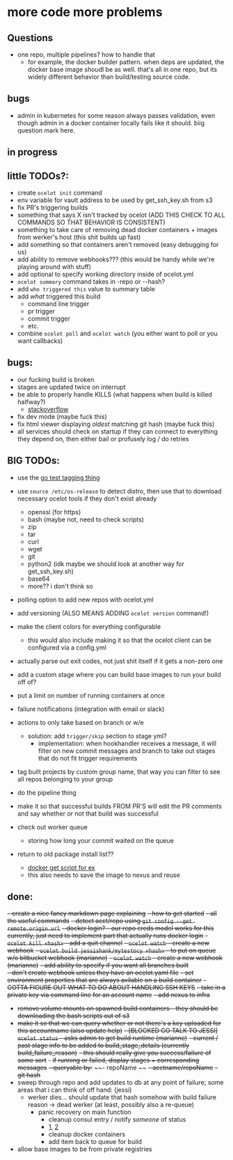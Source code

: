 # more code more problems

## Questions
- one repo, multiple pipelines? how to handle that 
    - for example, the docker builder pattern. when deps are updated, the docker base image shoudl be as well. that's all in one repo, but its widely different behavior than build/testing source code.

## bugs 
- admin in kubernetes for some reason always passes validation, even though admin in a docker container locally fails like it should. biig question mark here. 

## in progress



## little TODOs?:
- create `ocelot init` command
- env variable for vault address to be used by get_ssh_key.sh from s3
- fix PR's triggering builds
- something that says X isn't tracked by ocelot (ADD THIS CHECK TO ALL COMMANDS SO THAT BEHAVIOR IS CONSISTENT) 
- something to take care of removing dead docker containers + images from werker's host (this shit builds up fast)
- add something so that containers aren't removed (easy debugging for us) 
- add ability to remove webhooks??? (this would be handy while we're playing around with stuff)
- add optional to specify working directory inside of ocelot.yml
- `ocelot summary` command takes in -repo or --hash? 
- add `who triggered this` value to summary table
- add *what* triggered this build
	- command line trigger
	- pr trigger
	- commit trigger
	- etc. 
- combine `ocelot poll` and `ocelot watch` (you either want to poll or you want callbacks)



    
## bugs: 
- our fucking build is broken
- stages are updated twice on interrupt
- be able to properly handle KILLS (what happens when build is killed halfway?)
    - [stackoverflow](https://stackoverflow.com/questions/11268943/is-it-possible-to-capture-a-ctrlc-signal-and-run-a-cleanup-function-in-a-defe)
- fix dev mode (maybe fuck this)
- fix html viewer displaying *oldest* matching git hash (maybe fuck this)     
- all services should check on startup if they can connect to everything they depend on, then either bail or profusely log / do retries 




## BIG TODOs:
- use the [go test tagging thing](https://stackoverflow.com/questions/24030059/skip-some-tests-with-go-test)
- use `source /etc/os-release` to detect distro, then use that to download necessary ocelot tools if they don't exist already 
    - openssl (for https)
    - bash (maybe not, need to check scripts)
    - zip
    - tar 
    - curl 
    - wget 
    - git
    - python2 (idk maybe we should look at another way for get_ssh_key.sh)
    - base64
    - more?? i don't think so 
    
   
- polling option to add new repos with ocelot.yml
- add versioning (ALSO MEANS ADDING `ocelot version` command!)
- make the client colors for everything configurable
    - this would also include making it so that the ocelot client can be configured via a config.yml 
- actually parse out exit codes, not just shit itself if it gets a non-zero one
- add a custom stage where you can build base images to run your build off of?
- put a limit on number of running containers at once
- failure notifications (integration with email or slack)
- actions to only take based on branch or w/e 
    - solution: add `trigger/skip` section to stage yml?
        - implementation: when hookhandler receives a message, it will filter on new commit messages and branch to take out stages that do not fit trigger requirements
- tag built projects by custom group name, that way you can filter to see all repos belonging to your group
- do the pipeline thing
- make it so that successful builds FROM PR'S will edit the PR comments and say whether or not that build was successful 
- check out worker queue
	- storing how long your commit waited on the queue
- return to old package install list??
    - [docker get script for ex](https://get.docker.com/)
    - this also needs to save the image to nexus and reuse    



## done:
~~- create a nice fancy markdown page explaining~~ 
    ~~- how to get started~~
    ~~- all the useful commands~~
~~- detect acct/repo using `git config --get remote.origin.url`~~
~~- docker login? - our repo creds model works for this currently, just need to implement part that actually runs docker login~~
~~- `ocelot kill <hash>` - add a quit channel~~
~~- `ocelot watch` - create a new webhook~~
~~- `ocelot build jessishank/mytestocy <hash>` - to put on queue w/o bitbucket webhook (marianne)~~
~~- `ocelot watch` - create a new webhook (marianne)~~
~~- add ability to specify if you want all branches built~~   
~~- don't create webhook unless they have an ocelot.yaml file~~
~~- set environment properties that are always avilable on a build container~~
~~- GOTTA FIGURE OUT WHAT TO DO ABOUT HANDLING SSH KEYS~~
    ~~- take in a private key via command line for an account name~~ 
~~- add nexus to infra~~
- ~~remove volume mounts on spawned build containers - they should be downloading the bash scripts out of s3~~ 
- ~~make it so that we can query whether or not there's a key uploaded for this accountname (also update help)~~
~~- [BLOCKED GO TALK TO JESSI] `ocelot status` - asks admin to get build runtime (marianne)~~ 
    ~~- current / past stage info to be added to build_stage_details (currently build_failure_reason)~~
    ~~- this should really give you success/failure of some sort~~
        - ~~if running or failed, display stages + corresponding messages~~ 
    ~~- queryable by:~~
        ~~- repoName ~~
        ~~- acctname/repoName~~
        ~~- git hash~~
- sweep through repo and add updates to db at any point of failure; some areas that i can think of off hand: (jessi)                                     
    - werker dies... should update that hash somehow with build failure reason -> dead werker (at least, possibly also a re-queue)
         - panic recovery on main function 
            - cleanup consul entry / notify _someone_ of status 
            - [1](https://blog.golang.org/defer-panic-and-recover), [2](https://golangbot.com/panic-and-recover/)
            - cleanup docker containers
            - add item back to queue for build 
- allow base images to be from private registries            

 
